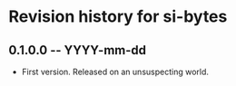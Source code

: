 # Revision history for si-bytes

## 0.1.0.0 -- YYYY-mm-dd

* First version. Released on an unsuspecting world.
